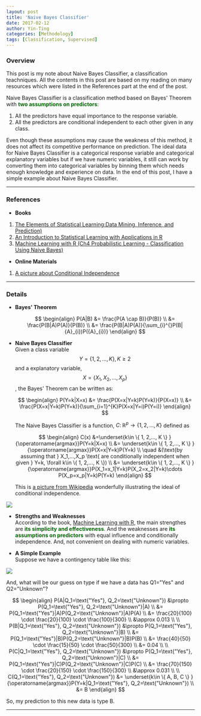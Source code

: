 ```yaml
---
layout: post
title: 'Naive Bayes Classifier'
date: 2017-02-12
author: Yin-Ting 
categories: [Methodology]
tags: [Classification, Supervised]
---
```

### Overview
This post is my note about Naive Bayes Classifier, a classification teachniques. All the contents in this post are based on my reading on many resources which were listed in the References part at the end of the post.  

Naive Bayes Classifier is a classification method based on Bayes' Theorem with <span style="color:darkgreen">**two assumptions on predictors**</span>: 
  1. All the predictors have equal importance to the response variable.
  2. All the predictors are conditional independent to each other given in any class. 

Even though these assumptions may cause the weakness of this method, it does not affect its competitive performance on prediction. The ideal data for Naive Bayes Classifier is a categorical response variable and categorical explanatory variables but if we have numeric variables, it still can work by converting them into categorical variables by binning them which needs enough knowledge and experience on data. In the end of this post, I have a simple example about Naive Bayes Classifier. 

***

### References
* **Books**
1. [The Elements of Statistical Learning:Data Mining, Inference, and Prediction)](https://statweb.stanford.edu/~tibs/ElemStatLearn/)
2. [An Introduction to Statistical Learning with Applications in R](http://www-bcf.usc.edu/~gareth/ISL/)
3. [Machine Learning with R (Ch4 Probabilistic Learning - Classification Using Naive Bayes)](https://github.com/stedy/Machine-Learning-with-R-datasets)

* **Online Materials**
1. [A picture about Conditional Independence](https://en.wikipedia.org/wiki/Conditional_independence)

***

### Details
* **Bayes' Theorem** <br />

  $$
  \begin{align}
  P(A|B) &= \frac{P(A \cap B)}{P(B)} \\
  &= \frac{P(B|A)P(A)}{P(B)} \\
  &= \frac{P(B|A)P(A)}{\sum_{i}^{}P(B|{A}_{i})P({A}_{i})}      
  \end{align}
  $$

* **Naive Bayes Classifier** <br />
Given a class variable $$Y= \{ 1, 2,..., K \}, K\geq2$$ and a explanatory variable, $$X=\{ X_1, X_2,..., X_p \}$$, the Bayes' Theorem can be written as: 

  $$
  \begin{align}
  P(Y=k|X=x) &= \frac{P(X=x|Y=k)P(Y=k)}{P(X=x)} \\
  &= \frac{P(X=x|Y=k)P(Y=k)}{\sum_{i=1}^{K}P(X=x|Y=i)P(Y=i)}
  \end{align}
  $$
  
  The Naive Bayes Classifier is a function, $C \colon \mathbb{R}^p \rightarrow \{ 1, 2,..., K \}$ defined as 
  
  $$
  \begin{align}
  C(x) &=\underset{k\in \{ 1, 2,..., K \} }{\operatorname{argmax}}P(Y=k|X=x) \\
      &= \underset{k\in \{ 1, 2,..., K \} }{\operatorname{argmax}}P(X=x|Y=k)P(Y=k) \\
      \quad &(\text{by assuming that } X_1,...,X_p \text{ are conditionally independent when given } Y=k, \forall k\in \{ 1, 2,..., K \}) \\
      &= \underset{k\in \{ 1, 2,..., K \} }{\operatorname{argmax}}P(X_1=x_1|Y=k)P(X_2=x_2|Y=k)\cdots P(X_p=x_p|Y=k)P(Y=k) 
  \end{align}
  $$
  
  This is [a picture from Wikipedia](https://en.wikipedia.org/wiki/Conditional_independence) wonderfully illustrating the ideal of conditional independence. 
<img src="{{ site.baseurl }}/assets/image/condind.png" />

* **Strengths and Weaknesses** <br />
According to the book, [Machine Learning with R](https://github.com/stedy/Machine-Learning-with-R-datasets), the main strengthes are <span style="color:darkgreen">**its simplicity and effectiveness**</span>. And the weaknesses are <span style="color:darkgreen"> **its assumptions on predictors**</span> with equal influence and conditionally independence. And, not convenient on dealing with numeric variables. 

* **A Simple Example** <br />
Suppose we have a contingency table like this: 
<img src="{{ site.baseurl }}/assets/image/table.png">
  
  And, what will be our guess on type if we have a data has Q1="Yes" and Q2="Unknown"? 

$$
\begin{align}
P(A|Q_1=\text{"Yes"}, Q_2=\text{"Unknown"}) &\propto P(Q_1=\text{"Yes"}, Q_2=\text{"Unknown"}|A) \\
  &= P(Q_1=\text{"Yes"}|A)P(Q_2=\text{"Unknown"}|A)P(A) \\
  &= \frac{20}{100} \cdot \frac{20}{100} \cdot \frac{100}{300} \\
  &\approx 0.013 \\
\\  
P(B|Q_1=\text{"Yes"}, Q_2=\text{"Unknown"}) &\propto P(Q_1=\text{"Yes"}, Q_2=\text{"Unknown"}|B) \\
  &= P(Q_1=\text{"Yes"}|B)P(Q_2=\text{"Unknown"}|B)P(B) \\
  &= \frac{40}{50} \cdot \frac{15}{50} \cdot \frac{50}{300} \\
  &= 0.04 \\
\\  
P(C|Q_1=\text{"Yes"}, Q_2=\text{"Unknown"}) &\propto P(Q_1=\text{"Yes"}, Q_2=\text{"Unknown"}|C) \\
  &= P(Q_1=\text{"Yes"}|C)P(Q_2=\text{"Unknown"}|C)P(C) \\
  &= \frac{70}{150} \cdot \frac{20}{150} \cdot \frac{150}{300} \\
  &\approx 0.031 \\
\\
C(Q_1=\text{"Yes"}, Q_2=\text{"Unknown"}) &= \underset{k\in \{ A, B, C \} }{\operatorname{argmax}}P(Y=k|Q_1=\text{"Yes"}, Q_2=\text{"Unknown"}) \\
      &= B 
\end{align}
$$
  
  So, my prediction to this new data is type B. 
  
***
